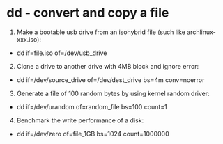 # dd - convert and copy a file

1. Make a bootable usb drive from an isohybrid file (such like archlinux-xxx.iso):
* dd if=file.iso of=/dev/usb_drive

2. Clone a drive to another drive with 4MB block and ignore error:
* dd if=/dev/source_drive of=/dev/dest_drive bs=4m conv=noerror

3. Generate a file of 100 random bytes by using kernel random driver:
* dd if=/dev/urandom of=random_file bs=100 count=1

4. Benchmark the write performance of a disk:
* dd if=/dev/zero of=file_1GB bs=1024 count=1000000